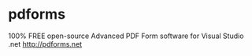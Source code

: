 # pdforms
100% FREE open-source Advanced PDF Form software for Visual Studio .net
  http://pdforms.net
